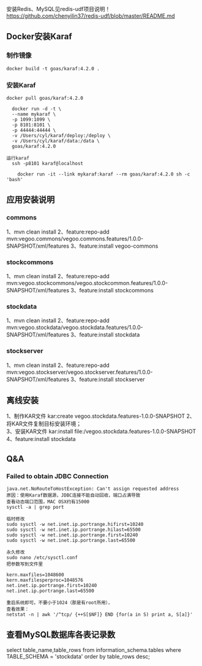 
安装Redis、MySQL见redis-udf项目说明！
  https://github.com/chenyilin37/redis-udf/blob/master/README.md

## Docker安装Karaf
### 制作镜像
    docker build -t goas/karaf:4.2.0 .

### 安装Karaf
	docker pull goas/karaf:4.2.0   
	
      docker run -d -t \
      --name mykaraf \
      -p 1099:1099 \
      -p 8101:8101 \
      -p 44444:44444 \
      -v /Users/cyl/karaf/deploy:/deploy \
      -v /Users/cyl/karaf/data:/data \
      goas/karaf:4.2.0
      
	运行karaf
	  ssh -p8101 karaf@localhost   
      
        docker run -it --link mykaraf:karaf --rm goas/karaf:4.2.0 sh -c 'bash'
	  
## 应用安装说明
### commons
1、mvn clean install
2、feature:repo-add mvn:vegoo.commons/vegoo.commons.features/1.0.0-SNAPSHOT/xml/features
3、feature:install vegoo-commons

### stockcommons
1、mvn clean install
2、feature:repo-add mvn:vegoo.stockcommons/vegoo.stockcommon.features/1.0.0-SNAPSHOT/xml/features
3、feature:install stockcommons

### stockdata
1、mvn clean install
2、feature:repo-add mvn:vegoo.stockdata/vegoo.stockdata.features/1.0.0-SNAPSHOT/xml/features
3、feature:install stockdata

### stockserver
1、mvn clean install
2、feature:repo-add mvn:vegoo.stockserver/vegoo.stockserver.features/1.0.0-SNAPSHOT/xml/features
3、feature:install stockserver

## 离线安装
1、制作KAR文件
    kar:create vegoo.stockdata.features-1.0.0-SNAPSHOT
2、将KAR文件复制目标安装环境；    
3、安装KAR文件
   kar:install file:/vegoo.stockdata.features-1.0.0-SNAPSHOT
4、feature:install stockdata


## Q&A

### Failed to obtain JDBC Connection
	java.net.NoRouteToHostException: Can't assign requested address
	原因：使用Karaf数据源，JDBC连接不能自动回收，端口占满导致
	查看动态端口范围，MAC OSX约有15000
	sysctl -a | grep port
	
	临时修改
	sudo sysctl -w net.inet.ip.portrange.hifirst=10240 
	sudo sysctl -w net.inet.ip.portrange.hilast=65500
	sudo sysctl -w net.inet.ip.portrange.first=10240
	sudo sysctl -w net.inet.ip.portrange.last=65500

	永久修改
	sudo nano /etc/sysctl.conf
	把参数写到文件里
	
	kern.maxfiles=1048600
	kern.maxfilesperproc=1048576
	net.inet.ip.portrange.first=10240  
	net.inet.ip.portrange.last=65500
	
	重启系统即可。不要小于1024（那是有root所用），
	查看效果：
	netstat -n | awk '/^tcp/ {++S[$NF]} END {for(a in S) print a, S[a]}'


## 查看MySQL数据库各表记录数
select table_name,table_rows from information_schema.tables where TABLE_SCHEMA = 'stockdata' order by table_rows desc;

